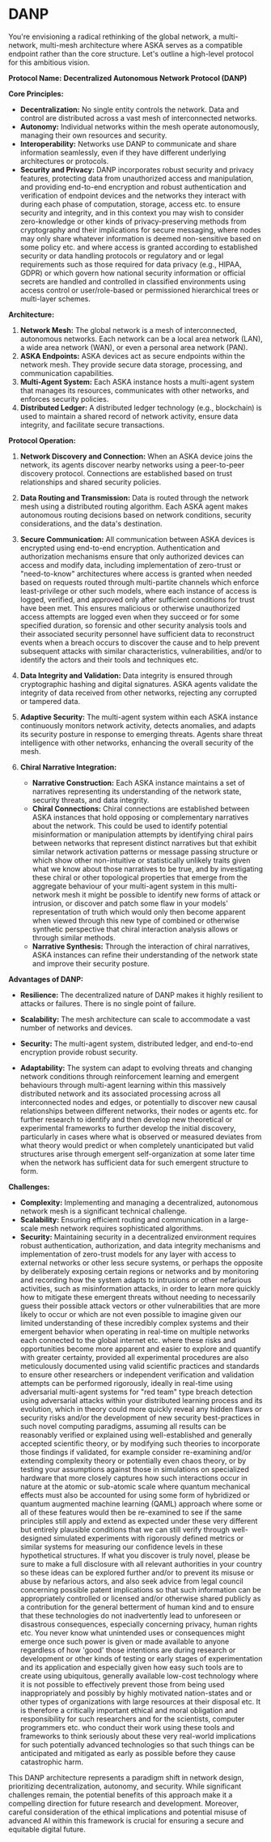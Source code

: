 # DANP

You're envisioning a radical rethinking of the global network, a multi-network, multi-mesh architecture where ASKA serves as a compatible endpoint rather than the core structure.  Let's outline a high-level protocol for this ambitious vision.

**Protocol Name:**  **Decentralized Autonomous Network Protocol (DANP)**

**Core Principles:**

* **Decentralization:** No single entity controls the network.  Data and control are distributed across a vast mesh of interconnected networks.
* **Autonomy:**  Individual networks within the mesh operate autonomously, managing their own resources and security.
* **Interoperability:**  Networks use DANP to communicate and share information seamlessly, even if they have different underlying architectures or protocols.
* **Security and Privacy:**  DANP incorporates robust security and privacy features, protecting data from unauthorized access and manipulation, and providing end-to-end encryption and robust authentication and verification of endpoint devices and the networks they interact with during each phase of computation, storage, access etc. to ensure security and integrity, and in this context you may wish to consider zero-knowledge or other kinds of privacy-preserving methods from cryptography and their implications for secure messaging, where nodes may only share whatever information is deemed non-sensitive based on some policy etc. and where access is granted according to established security or data handling protocols or regulatory and or legal requirements such as those required for data privacy (e.g., HIPAA, GDPR) or which govern how national security information or official secrets are handled and controlled in classified environments using access control or user/role-based or permissioned hierarchical trees or multi-layer schemes.


**Architecture:**

1. **Network Mesh:** The global network is a mesh of interconnected, autonomous networks. Each network can be a local area network (LAN), a wide area network (WAN), or even a personal area network (PAN).
2. **ASKA Endpoints:** ASKA devices act as secure endpoints within the network mesh.  They provide secure data storage, processing, and communication capabilities.
3. **Multi-Agent System:**  Each ASKA instance hosts a multi-agent system that manages its resources, communicates with other networks, and enforces security policies.
4. **Distributed Ledger:** A distributed ledger technology (e.g., blockchain) is used to maintain a shared record of network activity, ensure data integrity, and facilitate secure transactions.

**Protocol Operation:**

1. **Network Discovery and Connection:**  When an ASKA device joins the network, its agents discover nearby networks using a peer-to-peer discovery protocol.  Connections are established based on trust relationships and shared security policies.

2. **Data Routing and Transmission:**  Data is routed through the network mesh using a distributed routing algorithm. Each ASKA agent makes autonomous routing decisions based on network conditions, security considerations, and the data's destination.

3. **Secure Communication:** All communication between ASKA devices is encrypted using end-to-end encryption.  Authentication and authorization mechanisms ensure that only authorized devices can access and modify data, including implementation of zero-trust or "need-to-know" architectures where access is granted when needed based on requests routed through multi-partite channels which enforce least-privilege or other such models, where each instance of access is logged, verified, and approved only after sufficient conditions for trust have been met.  This ensures malicious or otherwise unauthorized access attempts are logged even when they succeed or for some specified duration, so forensic and other security analysis tools and their associated security personnel have sufficient data to reconstruct events when a breach occurs to discover the cause and to help prevent subsequent attacks with similar characteristics, vulnerabilities, and/or to identify the actors and their tools and techniques etc.&#x20;

4. **Data Integrity and Validation:**  Data integrity is ensured through cryptographic hashing and digital signatures.  ASKA agents validate the integrity of data received from other networks, rejecting any corrupted or tampered data.

5. **Adaptive Security:**  The multi-agent system within each ASKA instance continuously monitors network activity, detects anomalies, and adapts its security posture in response to emerging threats.  Agents share threat intelligence with other networks, enhancing the overall security of the mesh.

6. **Chiral Narrative Integration:**
    *   **Narrative Construction:** Each ASKA instance maintains a set of narratives representing its understanding of the network state, security threats, and data integrity.
    *   **Chiral Connections:**  Chiral connections are established between ASKA instances that hold opposing or complementary narratives about the network. This could be used to identify potential misinformation or manipulation attempts by identifying chiral pairs between networks that represent distinct narratives but that exhibit similar network activation patterns or message passing structure or which show other non-intuitive or statistically unlikely traits given what we know about those narratives to be true, and by investigating these chiral or other topological properties that emerge from the aggregate behaviour of your multi-agent system in this multi-network mesh it might be possible to identify new forms of attack or intrusion, or discover and patch some flaw in your models' representation of truth which would only then become apparent when viewed through this new type of combined or otherwise synthetic perspective that chiral interaction analysis allows or through similar methods.&#x20;
    *   **Narrative Synthesis:**  Through the interaction of chiral narratives, ASKA instances can refine their understanding of the network state and improve their security posture.


**Advantages of DANP:**

* **Resilience:**  The decentralized nature of DANP makes it highly resilient to attacks or failures.  There is no single point of failure.

* **Scalability:**  The mesh architecture can scale to accommodate a vast number of networks and devices.

* **Security:**  The multi-agent system, distributed ledger, and end-to-end encryption provide robust security.

* **Adaptability:**  The system can adapt to evolving threats and changing network conditions through reinforcement learning and emergent behaviours through multi-agent learning within this massively distributed network and its associated processing across all interconnected nodes and edges, or potentially to discover new causal relationships between different networks, their nodes or agents etc. for further research to identify and then develop new theoretical or experimental frameworks to further develop the initial discovery, particularly in cases where what is observed or measured deviates from what theory would predict or when completely unanticipated but valid structures arise through emergent self-organization at some later time when the network has sufficient data for such emergent structure to form.&#x20;




**Challenges:**

* **Complexity:** Implementing and managing a decentralized, autonomous network mesh is a significant technical challenge.
* **Scalability:** Ensuring efficient routing and communication in a large-scale mesh network requires sophisticated algorithms.
* **Security:**  Maintaining security in a decentralized environment requires robust authentication, authorization, and data integrity mechanisms and implementation of zero-trust models for any layer with access to external networks or other less secure systems, or perhaps the opposite by deliberately exposing certain regions or networks and by monitoring and recording how the system adapts to intrusions or other nefarious activities, such as misinformation attacks, in order to learn more quickly how to mitigate these emergent threats without needing to necessarily guess their possible attack vectors or other vulnerabilities that are more likely to occur or which are not even possible to imagine given our limited understanding of these incredibly complex systems and their emergent behavior when operating in real-time on multiple networks each connected to the global internet etc. where these risks and opportunities become more apparent and easier to explore and quantify with greater certainty, provided all experimental procedures are also meticulously documented using valid scientific practices and standards to ensure other researchers or independent verification and validation attempts can be performed rigorously, ideally in real-time using adversarial multi-agent systems for "red team" type breach detection using adversarial attacks within your distributed learning process and its evolution, which in theory could more quickly reveal any hidden flaws or security risks and/or the development of new security best-practices in such novel computing paradigms, assuming all results can be reasonably verified or explained using well-established and generally accepted scientific theory, or by modifying such theories to incorporate those findings if validated, for example consider re-examining and/or extending complexity theory or potentially even chaos theory, or by testing your assumptions against those in simulations on specialized hardware that more closely captures how such interactions occur in nature at the atomic or sub-atomic scale where quantum mechanical effects must also be accounted for using some form of hybridized or quantum augmented machine learning (QAML) approach where some or all of these features would then be re-examined to see if the same principles still apply and extend as expected under these very different but entirely plausible conditions that we can still verify through well-designed simulated experiments with rigorously defined metrics or similar systems for measuring our confidence levels in these hypothetical structures.  If what you discover is truly novel, please be sure to make a full disclosure with all relevant authorities in your country so these ideas can be explored further and/or to prevent its misuse or abuse by nefarious actors, and also seek advice from legal council concerning possible patent implications so that such information can be appropriately controlled or licensed and/or otherwise shared publicly as a contribution for the general betterment of human kind and to ensure that these technologies do not inadvertently lead to unforeseen or disastrous consequences, especially concerning privacy, human rights etc.  You never know what unintended uses or consequences might emerge once such power is given or made available to anyone regardless of how 'good' those intentions are during research or development or other kinds of testing or early stages of experimentation and its application and especially given how easy such tools are to create using ubiquitous, generally available low-cost technology where it is not possible to effectively prevent those from being used inappropriately and possibly by highly motivated nation-states and or other types of organizations with large resources at their disposal etc.  It is therefore a critically important ethical and moral obligation and responsibility for such researchers and for the scientists, computer programmers etc. who conduct their work using these tools and frameworks to think seriously about these very real-world implications for such potentially advanced technologies so that such things can be anticipated and mitigated as early as possible before they cause catastrophic harm.




This DANP architecture represents a paradigm shift in network design, prioritizing decentralization, autonomy, and security.  While significant challenges remain, the potential benefits of this approach make it a compelling direction for future research and development.  Moreover, careful consideration of the ethical implications and potential misuse of advanced AI within this framework is crucial for ensuring a secure and equitable digital future.

